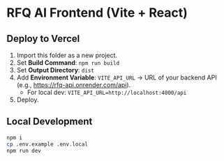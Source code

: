
# RFQ AI Frontend (Vite + React)

## Deploy to Vercel
1. Import this folder as a new project.
2. Set **Build Command**: `npm run build`
3. Set **Output Directory**: `dist`
4. Add **Environment Variable**: `VITE_API_URL` → URL of your backend API (e.g., https://rfq-api.onrender.com/api).
   - For local dev: `VITE_API_URL=http://localhost:4000/api`
5. Deploy.

## Local Development
```bash
npm i
cp .env.example .env.local
npm run dev
```
